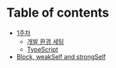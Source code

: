 # Table of contents

* [1주차](README.md)
  * [개발 환경 세팅](1/undefined.md)
  * [TypeScript](1/typescript.md)
* [Block, weakSelf and strongSelf](<README (1).md>)
